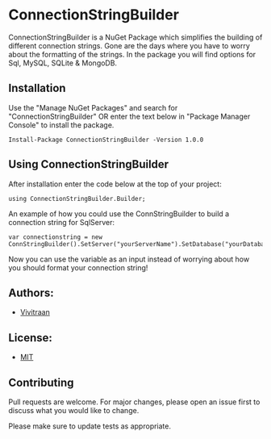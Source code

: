 # ConnectionStringBuilder
ConnectionStringBuilder is a NuGet Package which simplifies the building of different connection strings. Gone are the days where you have to worry about the formatting of the strings. In the package you will find options for Sql, MySQL, SQLite & MongoDB.

## Installation
Use the "Manage NuGet Packages" and search for "ConnectionStringBuilder" OR enter the text below in "Package Manager Console" to install the package.
```
Install-Package ConnectionStringBuilder -Version 1.0.0
```  

## Using ConnectionStringBuilder
After installation enter the code below at the top of your project: 
```
using ConnectionStringBuilder.Builder;
```

An example of how you could use the ConnStringBuilder to build a connection string for SqlServer:
```
var connectionstring = new ConnStringBuilder().SetServer("yourServerName").SetDatabase("yourDatabaseName").BuildSqlServer();
```
Now you can use the variable as an input instead of worrying about how you should format your connection string! 

## Authors:
- [Vivitraan](https://github.com/ViviTraan)

## License:
- [MIT](https://choosealicense.com/licenses/mit/)

## Contributing
Pull requests are welcome. For major changes, please open an issue first to discuss what you would like to change.

Please make sure to update tests as appropriate.
